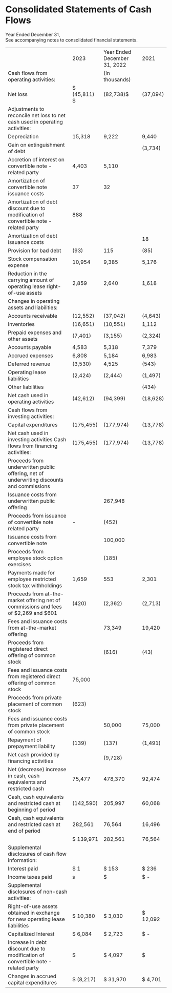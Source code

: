 # Consolidated Statements of Cash Flows

Year Ended December 31,   
See accompanying notes to consolidated financial statements.   

<table><tr><td></td><td>2023</td><td>Year Ended December 31, 2022</td><td>2021</td></tr><tr><td>Cash flows from operating activities:</td><td></td><td>(In thousands)</td><td></td></tr><tr><td>Net loss</td><td>$ (45,811) $</td><td>(82,738)$</td><td>(37,094)</td></tr><tr><td>Adjustments to reconcile net loss to net cash used in operating activities:</td><td></td><td></td><td></td></tr><tr><td>Depreciation</td><td>15,318</td><td>9,222</td><td>9,440</td></tr><tr><td>Gain on extinguishment of debt</td><td></td><td></td><td>(3,734)</td></tr><tr><td>Accretion of interest on convertible note - related party</td><td>4,403</td><td>5,110</td><td></td></tr><tr><td>Amortization of convertible note issuance costs</td><td>37</td><td>32</td><td></td></tr><tr><td> Amortization of debt discount due to modification of convertible note - related party</td><td>888</td><td></td><td></td></tr><tr><td>Amortization of debt issuance costs</td><td></td><td></td><td>18</td></tr><tr><td>Provision for bad debt</td><td>(93)</td><td>115</td><td>(85)</td></tr><tr><td> Stock compensation expense</td><td>10,954</td><td>9,385</td><td>5,176</td></tr><tr><td>Reduction in the carrying amount of operating lease right-of-use assets</td><td>2,859</td><td>2,640</td><td>1,618</td></tr><tr><td>Changes in operating assets and liabilities:</td><td></td><td></td><td></td></tr><tr><td>Accounts receivable</td><td>(12,552)</td><td>(37,042)</td><td>(4,643)</td></tr><tr><td> Inventories</td><td>(16,651)</td><td>(10,551)</td><td>1,112</td></tr><tr><td>Prepaid expenses and other assets</td><td>(7,401)</td><td>(3,155)</td><td>(2,324)</td></tr><tr><td>Accounts payable</td><td>4,583</td><td>5,318</td><td>7,379</td></tr><tr><td>Accrued expenses</td><td>6,808</td><td>5,184</td><td>6,983</td></tr><tr><td>Deferred revenue</td><td>(3,530)</td><td>4,525</td><td>(543)</td></tr><tr><td>Operating lease liabilities</td><td>(2,424)</td><td>(2,444)</td><td>(1,497)</td></tr><tr><td>Other liabilities</td><td></td><td></td><td>(434)</td></tr><tr><td>Net cash used in operating activities</td><td>(42,612)</td><td>(94,399)</td><td>(18,628)</td></tr><tr><td>Cash flows from investing activities:</td><td></td><td></td><td></td></tr><tr><td>Capital expenditures</td><td>(175,455)</td><td>(177,974)</td><td>(13,778)</td></tr><tr><td>Net cash used in investing activities Cash flows from financing activities:</td><td>(175,455)</td><td>(177,974)</td><td>(13,778)</td></tr><tr><td> Proceeds from underwritten public offering, net of underwriting discounts and commissions</td><td></td><td></td><td></td></tr><tr><td> Issuance costs from underwritten public offering</td><td></td><td>267,948</td><td></td></tr><tr><td> Proceeds from issuance of convertible note related party</td><td>-</td><td>(452)</td><td></td></tr><tr><td>Issuance costs from convertible note</td><td></td><td>100,000</td><td></td></tr><tr><td> Proceeds from employee stock option exercises</td><td></td><td>(185)</td><td></td></tr><tr><td>Payments made for employee restricted stock tax withholdings</td><td>1,659</td><td>553</td><td>2,301</td></tr><tr><td>Proceeds from at-the-market offering net of commissions and fees of $2,269 and $601</td><td>(420)</td><td>(2,362)</td><td>(2,713)</td></tr><tr><td>Fees and issuance costs from at-the-market offering</td><td></td><td>73,349</td><td>19,420</td></tr><tr><td>Proceeds from registered direct offering of common stock</td><td></td><td>(616)</td><td>(43)</td></tr><tr><td>Fees and issuance costs from registered direct offering of common stock</td><td>75,000</td><td></td><td></td></tr><tr><td>Proceeds from private placement of common stock</td><td>(623)</td><td></td><td></td></tr><tr><td>Fees and issuance costs from private placement of common stock</td><td></td><td> 50,000</td><td>75,000</td></tr><tr><td> Repayment of prepayment liability</td><td>(139)</td><td>(137)</td><td>(1,491)</td></tr><tr><td>Net cash provided by financing activities</td><td></td><td>(9,728)</td><td></td></tr><tr><td> Net (decrease) increase in cash, cash equivalents and restricted cash</td><td>75,477</td><td>478,370</td><td>92,474</td></tr><tr><td>Cash, cash equivalents and restricted cash at beginning of period</td><td>(142,590)</td><td>205,997</td><td>60,068</td></tr><tr><td>Cash, cash equivalents and restricted cash at end of period</td><td>282,561</td><td>76,564</td><td>16,496</td></tr><tr><td></td><td>$ 139,971</td><td>282,561</td><td>76,564</td></tr><tr><td>Supplemental disclosures of cash flow information:</td><td></td><td></td><td></td></tr><tr><td> Interest paid</td><td>$ 1</td><td>$ 153</td><td>$ 236</td></tr><tr><td> Income taxes paid</td><td>s</td><td>$</td><td>$ -</td></tr><tr><td>Supplemental disclosures of non-cash activities:</td><td></td><td></td><td></td></tr><tr><td>Right-of-use assets obtained in exchange for new operating lease liabilities</td><td>$ 10,380</td><td>$ 3,030</td><td>$ 12,092</td></tr><tr><td>Capitalized Interest</td><td>$ 6,084</td><td>$ 2,723</td><td>$ -</td></tr><tr><td> Increase in debt discount due to modification of convertible note - related party</td><td>$</td><td>$ 4,097</td><td>$</td></tr><tr><td>Changes in accrued capital expenditures</td><td>$ (8,217)</td><td>$ 31,970</td><td>$ 4,701</td></tr></table>